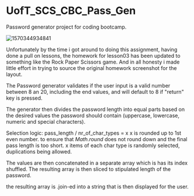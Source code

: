 # UofT_SCS_CBC_Pass_Gen
Password generator project for coding bootcamp.

![1570344934841](C:\Users\rusau\AppData\Roaming\Typora\typora-user-images\1570344934841.png)

Unfortunately by the time i got around to doing this assignment, having done a pull on lessons, the homework for lesson03 has been updated to something like the Rock Paper Scissors game. And in all honesty i made little effort in trying to source the original homework screenshot for the layout.

The Password generator validates if the user input is a valid number between 8 an 20, including the end values, and will default to 8 if "return" key is pressed.

The generator then divides the password length into equal parts based on the desired values the password should contain (uppercase, lowercase, numeric and special characters).

Selection logic:
	pass_length / nr_of_char_types = x
	x is rounded up to 1st even number. to ensure that *Math.round* does not round down and the final pass length is too 	short.
	x items of each char type is randomly selected, duplications being allowed.

The values are then concatenated in a separate array which is has its index shuffled. The resulting array is then sliced to stipulated length of the password.

the resulting array is .join-ed into a string that is then displayed for the user.